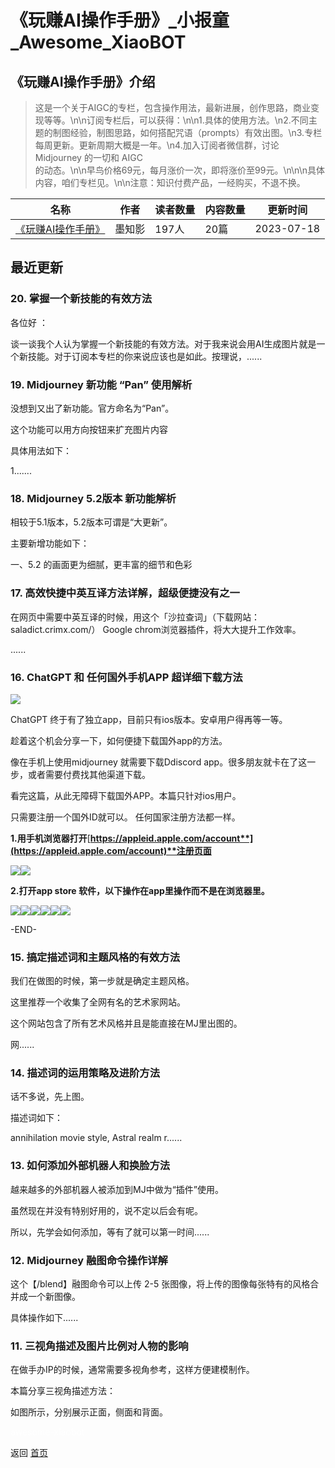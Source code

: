 # 《玩赚AI操作手册》_小报童_Awesome_XiaoBOT

## 《玩赚AI操作手册》介绍
> 这是一个关于AIGC的专栏，包含操作用法，最新进展，创作思路，商业变现等等。\n\n订阅专栏后，可以获得：\n\n1.具体的使用方法。\n2.不同主题的制图经验，制图思路，如何搭配咒语（prompts）有效出图。\n3.专栏每周更新。更新周期大概是一年。\n4.加入订阅者微信群，讨论  
Midjourney 的一切和 AIGC  
的动态。\n\n早鸟价格69元，每月涨价一次，即将涨价至99元。\n\n\n具体内容，咱们专栏见。\n\n注意：知识付费产品，一经购买，不退不换。  
  


|名称|作者|读者数量|内容数量|更新时间|
|---|---|---|---|---|
|[《玩赚AI操作手册》](https://xiaobot.net/p/011218?refer=9c3f1c95-a052-465a-9902-f6d75080262a)|墨知影|197人|20篇|2023-07-18|

## 最近更新
### 20\. 掌握一个新技能的有效方法

各位好 ：

谈一谈我个人认为掌握一个新技能的有效方法。对于我来说会用AI生成图片就是一个新技能。对于订阅本专栏的你来说应该也是如此。按理说，......

### 19\. Midjourney 新功能 “Pan” 使用解析

没想到又出了新功能。官方命名为“Pan”。

这个功能可以用方向按钮来扩充图片内容

具体用法如下：

1.......

### 18\. Midjourney 5.2版本 新功能解析

相较于5.1版本，5.2版本可谓是“大更新”。

主要新增功能如下：

一、5.2 的画面更为细腻，更丰富的细节和色彩

### 17\. 高效快捷中英互译方法详解，超级便捷没有之一

在网页中需要中英互译的时候，用这个「沙拉查词」（下载网站：saladict.crimx.com/） Google chrom浏览器插件，将大大提升工作效率。

......

### 16\. ChatGPT 和 任何国外手机APP 超详细下载方法

![](https://static.xiaobot.net/file/2023-05-19/91114/143724ec3a81d1154258feba84bcf5e6.jpeg)

ChatGPT 终于有了独立app，目前只有ios版本。安卓用户得再等一等。

趁着这个机会分享一下，如何便捷下载国外app的方法。

像在手机上使用midjourney 就需要下载Ddiscord app。很多朋友就卡在了这一步，或者需要付费找其他渠道下载。

看完这篇，从此无障碍下载国外APP。本篇只针对ios用户。

只需要注册一个国外ID就可以。 任何国家注册方法都一样。

**1.用手机浏览器打开**[**https://appleid.apple.com/account**](https://appleid.apple.com/account)**注册页面**

![](https://static.xiaobot.net/file/2023-05-19/91114/de6954317281d682c5ec10f42187648f.png)![](https://static.xiaobot.net/file/2023-05-19/91114/ef765feaea526ba0e604b3a61a42d0cd.png)

**2.打开app store 软件，以下操作在app里操作而不是在浏览器里。**

![](https://static.xiaobot.net/file/2023-05-19/91114/f6393042652ae713d5e0134e51db4ad2.png)![](https://static.xiaobot.net/file/2023-05-19/91114/0b73ed985f6700dbde04c868d061901a.png)![](https://static.xiaobot.net/file/2023-05-19/91114/7dae2af412f0438d982caf53c0ce6674.png)![](https://static.xiaobot.net/file/2023-05-19/91114/b87dc3df7b928356f0b6dc7d15db8629.png)![](https://static.xiaobot.net/file/2023-05-19/91114/373631d2b8e19ea0d8869dba2e6d2612.png)![](https://static.xiaobot.net/file/2023-05-19/91114/0670863faaa4fc1a580f3c875d53a62a.png)

-END-

### 15\. 搞定描述词和主题风格的有效方法

我们在做图的时候，第一步就是确定主题风格。

这里推荐一个收集了全网有名的艺术家网站。

这个网站包含了所有艺术风格并且是能直接在MJ里出图的。

网......

### 14\. 描述词的运用策略及进阶方法

话不多说，先上图。

描述词如下：

annihilation movie style, Astral realm r......

### 13\. 如何添加外部机器人和换脸方法

越来越多的外部机器人被添加到MJ中做为“插件”使用。

虽然现在并没有特别好用的，说不定以后会有呢。

所以，先学会如何添加，等有了就可以第一时间......

### 12\. Midjourney 融图命令操作详解

这个【/blend】融图命令可以上传 2-5 张图像，将上传的图像每张特有的风格合并成一个新图像。

具体操作如下......

### 11\. 三视角描述及图片比例对人物的影响

在做手办IP的时候，通常需要多视角参考，这样方便建模制作。

本篇分享三视角描述方法：

如图所示，分别展示正面，侧面和背面。


<a href="https://github.com/Reno9527/awesome-xiaobot" style="color: white; text-decoration: none;">awesome-xiaobot</a>

返回 [首页](../README.md)
